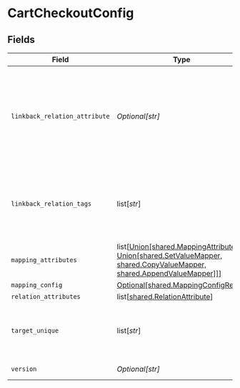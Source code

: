 # CartCheckoutConfig


## Fields

| Field                                                                                                                                                                                    | Type                                                                                                                                                                                     | Required                                                                                                                                                                                 | Description                                                                                                                                                                              |
| ---------------------------------------------------------------------------------------------------------------------------------------------------------------------------------------- | ---------------------------------------------------------------------------------------------------------------------------------------------------------------------------------------- | ---------------------------------------------------------------------------------------------------------------------------------------------------------------------------------------- | ---------------------------------------------------------------------------------------------------------------------------------------------------------------------------------------- |
| `linkback_relation_attribute`                                                                                                                                                            | *Optional[str]*                                                                                                                                                                          | :heavy_minus_sign:                                                                                                                                                                       | Relation attribute on the main entity where the target entity will be linked. Set to false to disable linkback<br/>                                                                      |
| `linkback_relation_tags`                                                                                                                                                                 | list[*str*]                                                                                                                                                                              | :heavy_minus_sign:                                                                                                                                                                       | Relation tags (labels) to include in main entity linkback relation attribute                                                                                                             |
| `mapping_attributes`                                                                                                                                                                     | list[[Union[shared.MappingAttributeV2, Union[shared.SetValueMapper, shared.CopyValueMapper, shared.AppendValueMapper]]](undefined/models/shared/cartcheckoutconfigmappingattributes.md)] | :heavy_minus_sign:                                                                                                                                                                       | N/A                                                                                                                                                                                      |
| `mapping_config`                                                                                                                                                                         | [Optional[shared.MappingConfigRef]](undefined/models/shared/mappingconfigref.md)                                                                                                         | :heavy_minus_sign:                                                                                                                                                                       | N/A                                                                                                                                                                                      |
| `relation_attributes`                                                                                                                                                                    | list[[shared.RelationAttribute](undefined/models/shared/relationattribute.md)]                                                                                                           | :heavy_minus_sign:                                                                                                                                                                       | N/A                                                                                                                                                                                      |
| `target_unique`                                                                                                                                                                          | list[*str*]                                                                                                                                                                              | :heavy_minus_sign:                                                                                                                                                                       | Unique key for target entity (see upsertEntity of Entity API)                                                                                                                            |
| `version`                                                                                                                                                                                | *Optional[str]*                                                                                                                                                                          | :heavy_minus_sign:                                                                                                                                                                       | Version of the config                                                                                                                                                                    |